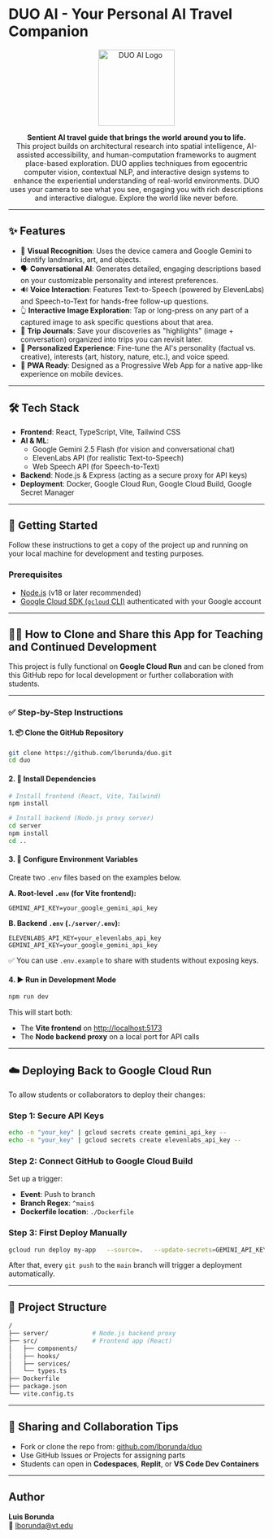# DUO AI - Your Personal AI Travel Companion

<p align="center">
  <img src="https://storage.googleapis.com/gemini-prod-us-west1-assets/v1/f7c162625291b8d8f079f29125345607b3164991c1b1819828464f1d4f293b68" alt="DUO AI Logo" width="150">
</p>

<p align="center">
  <strong>Sentient AI travel guide that brings the world around you to life.</strong><br />
  This project builds on architectural research into spatial intelligence, AI-assisted accessibility, and human-computation frameworks to augment place-based exploration. DUO applies techniques from egocentric computer vision, contextual NLP, and interactive design systems to enhance the experiential understanding of real-world environments.
  DUO uses your camera to see what you see, engaging you with rich descriptions and interactive dialogue. Explore the world like never before.
</p>

---

## ✨ Features

- 📸 **Visual Recognition**: Uses the device camera and Google Gemini to identify landmarks, art, and objects.
- 🗣️ **Conversational AI**: Generates detailed, engaging descriptions based on your customizable personality and interest preferences.
- 🔊 **Voice Interaction**: Features Text-to-Speech (powered by ElevenLabs) and Speech-to-Text for hands-free follow-up questions.
- 👆 **Interactive Image Exploration**: Tap or long-press on any part of a captured image to ask specific questions about that area.
- 📓 **Trip Journals**: Save your discoveries as "highlights" (image + conversation) organized into trips you can revisit later.
- 🔧 **Personalized Experience**: Fine-tune the AI's personality (factual vs. creative), interests (art, history, nature, etc.), and voice speed.
- 📱 **PWA Ready**: Designed as a Progressive Web App for a native app-like experience on mobile devices.

---

## 🛠️ Tech Stack

- **Frontend**: React, TypeScript, Vite, Tailwind CSS
- **AI & ML**:
  - Google Gemini 2.5 Flash (for vision and conversational chat)
  - ElevenLabs API (for realistic Text-to-Speech)
  - Web Speech API (for Speech-to-Text)
- **Backend**: Node.js & Express (acting as a secure proxy for API keys)
- **Deployment**: Docker, Google Cloud Run, Google Cloud Build, Google Secret Manager

---

## 🚀 Getting Started

Follow these instructions to get a copy of the project up and running on your local machine for development and testing purposes.

### Prerequisites

- [Node.js](https://nodejs.org/) (v18 or later recommended)
- [Google Cloud SDK (`gcloud` CLI)](https://cloud.google.com/sdk/docs/install) authenticated with your Google account

---

## 👨‍🏫 How to Clone and Share this App for Teaching and Continued Development

This project is fully functional on **Google Cloud Run** and can be cloned from this GitHub repo for local development or further collaboration with students.

---

### ✅ Step-by-Step Instructions

#### 1. 📦 Clone the GitHub Repository

```bash
git clone https://github.com/lborunda/duo.git
cd duo
```

#### 2. 📁 Install Dependencies

```bash
# Install frontend (React, Vite, Tailwind)
npm install

# Install backend (Node.js proxy server)
cd server
npm install
cd ..
```

#### 3. 🔑 Configure Environment Variables

Create two `.env` files based on the examples below.

**A. Root-level `.env` (for Vite frontend):**

```env
GEMINI_API_KEY=your_google_gemini_api_key
```

**B. Backend `.env` (`./server/.env`):**

```env
ELEVENLABS_API_KEY=your_elevenlabs_api_key
GEMINI_API_KEY=your_google_gemini_api_key
```

✅ You can use `.env.example` to share with students without exposing keys.

#### 4. ▶️ Run in Development Mode

```bash
npm run dev
```

This will start both:
- The **Vite frontend** on [http://localhost:5173](http://localhost:5173)
- The **Node backend proxy** on a local port for API calls

---

## ☁️ Deploying Back to Google Cloud Run

To allow students or collaborators to deploy their changes:

### Step 1: Secure API Keys

```bash
echo -n "your_key" | gcloud secrets create gemini_api_key --
echo -n "your_key" | gcloud secrets create elevenlabs_api_key --
```

### Step 2: Connect GitHub to Google Cloud Build

Set up a trigger:

- **Event**: Push to branch  
- **Branch Regex**: `^main$`  
- **Dockerfile location**: `./Dockerfile`

### Step 3: First Deploy Manually

```bash
gcloud run deploy my-app   --source=.   --update-secrets=GEMINI_API_KEY=gemini_api_key:latest,ELEVENLABS_API_KEY=elevenlabs_api_key:latest
```

After that, every `git push` to the `main` branch will trigger a deployment automatically.

---

## 🧰 Project Structure

```bash
/
├── server/            # Node.js backend proxy
├── src/               # Frontend app (React)
│   ├── components/
│   ├── hooks/
│   ├── services/
│   └── types.ts
├── Dockerfile
├── package.json
└── vite.config.ts
```

---

## 👥 Sharing and Collaboration Tips

- Fork or clone the repo from: [github.com/lborunda/duo](https://github.com/lborunda/duo)
- Use GitHub Issues or Projects for assigning parts
- Students can open in **Codespaces**, **Replit**, or **VS Code Dev Containers**

---

## Author

**Luis Borunda**  
📧 [lborunda@vt.edu](mailto:lborunda@vt.edu)

